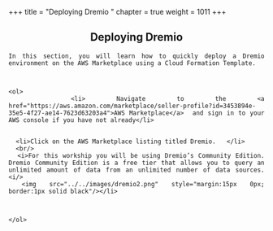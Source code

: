 +++
title = "Deploying Dremio "
chapter = true
weight = 1011
+++

<div style="text-align: justify">
    <center><h2>Deploying Dremio </h2></center>

    In this section, you will learn how to quickly deploy a Dremio environment on the AWS Marketplace using a Cloud Formation Template.  


  
    <ol>
      <li> Navigate to the <a href="https://aws.amazon.com/marketplace/seller-profile?id=3453894e-35e5-4f27-ae14-7623d63203a4">AWS Marketplace</a>  and sign in to your AWS console if you have not already</li>

    
      <li>Click on the AWS Marketplace listing titled Dremio.   </li>
      <br/>
      <i>For this workship you will be using Dremio’s Community Edition.  Dremio Community Edition is a free tier that allows you to query an unlimited amount of data from an unlimited number of data sources.  <i/>
     <img src="../../images/dremio2.png" style="margin:15px 0px; border:1px solid black"/></li>
      
      
      
    </ol>

   




</div>
